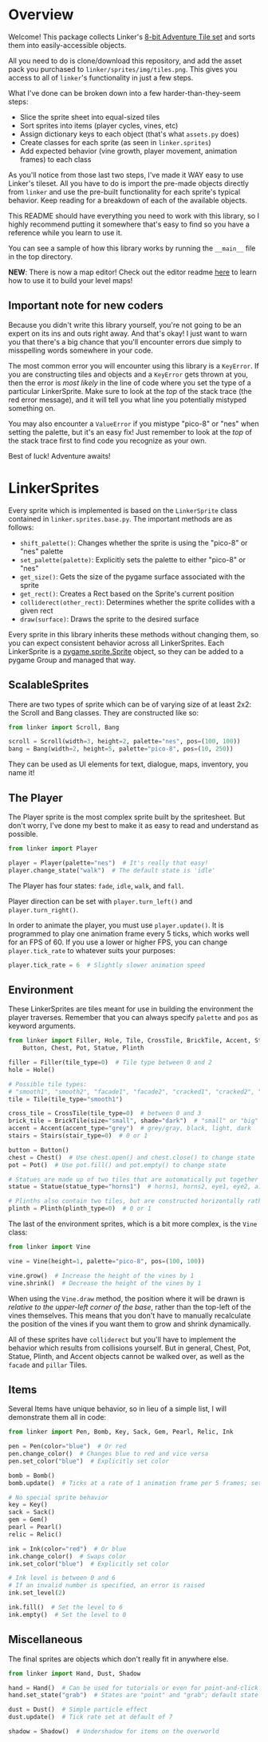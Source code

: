 # Overview

Welcome! This package collects Linker's [8-bit Adventure Tile set](https://linker.itch.io/adventure-tiles) and sorts them into easily-accessible objects.

All you need to do is clone/download this repository, and add the asset pack you purchased to `linker/sprites/img/tiles.png`. This gives you access to all of `linker`'s functionality in just a few steps.

What I've done can be broken down into a few harder-than-they-seem steps:

* Slice the sprite sheet into equal-sized tiles
* Sort sprites into items (player cycles, vines, etc)
* Assign dictionary keys to each object (that's what `assets.py` does)
* Create classes for each sprite (as seen in `linker.sprites`)
* Add expected behavior (vine growth, player movement, animation frames) to each class

As you'll notice from those last two steps, I've made it WAY easy to use Linker's tileset. All you have to do is import the pre-made objects directly from `linker` and use the pre-built functionality for each sprite's typical behavior. Keep reading for a breakdown of each of the available objects.

This README should have everything you need to work with this library, so I highly recommend putting it somewhere that's easy to find so you have a reference while you learn to use it.

You can see a sample of how this library works by running the `__main__` file in the top directory.

**NEW**: There is now a map editor! Check out the editor readme [here](https://github.com/cxr00/linker/blob/master/editor/readme.md) to learn how to use it to build your level maps!

## Important note for new coders

Because you didn't write this library yourself, you're not going to be an expert on its ins and outs right away. And that's okay! I just want to warn you that there's a big chance that you'll encounter errors due simply to misspelling words somewhere in your code.

The most common error you will encounter using this library is a `KeyError`. If you are constructing tiles and objects and a `KeyError` gets thrown at you, then the error is *most likely* in the line of code where you set the type of a particular LinkerSprite. Make sure to look at the *top* of the stack trace (the red error message), and it will tell you what line you potentially mistyped something on.

You may also encounter a `ValueError` if you mistype "pico-8" or "nes" when setting the palette, but it's an easy fix! Just remember to look at the *top* of the stack trace first to find code you recognize as your own.

Best of luck! Adventure awaits!

# LinkerSprites

Every sprite which is implemented is based on the `LinkerSprite` class contained in `linker.sprites.base.py`. The important methods are as follows:

* `shift_palette()`: Changes whether the sprite is using the "pico-8" or "nes" palette
* `set_palette(palette)`: Explicitly sets the palette to either "pico-8" or "nes"
* `get_size()`: Gets the size of the pygame surface associated with the sprite
* `get_rect()`: Creates a Rect based on the Sprite's current position
* `colliderect(other_rect)`: Determines whether the sprite collides with a given rect
* `draw(surface)`: Draws the sprite to the desired surface

Every sprite in this library inherits these methods without changing them, so you can expect consistent behavior across all LinkerSprites. Each LinkerSprite is a [pygame.sprite.Sprite](https://www.pygame.org/docs/ref/sprite.html#pygame.sprite.Sprite) object, so they can be added to a pygame Group and managed that way.

## ScalableSprites

There are two types of sprite which can be of varying size of at least 2x2: the Scroll and Bang classes. They are constructed like so:

```python
from linker import Scroll, Bang

scroll = Scroll(width=3, height=2, palette="nes", pos=(100, 100))
bang = Bang(width=2, height=5, palette="pico-8", pos=(10, 250))
```

They can be used as UI elements for text, dialogue, maps, inventory, you name it!

## The Player

The Player sprite is the most complex sprite built by the spritesheet. But don't worry, I've done my best to make it as easy to read and understand as possible.

```python
from linker import Player

player = Player(palette="nes")  # It's really that easy!
player.change_state("walk")  # The default state is 'idle'
```

The Player has four states: `fade`, `idle`, `walk`, and `fall`.

Player direction can be set with `player.turn_left()` and `player.turn_right()`.

In order to animate the player, you must use `player.update()`. It is programmed to play one animation frame every 5 ticks, which works well for an FPS of 60. If you use a lower or higher FPS, you can change `player.tick_rate` to whatever suits your purposes:

```python
player.tick_rate = 6  # Slightly slower animation speed
```

## Environment

These LinkerSprites are tiles meant for use in building the environment the player traverses. Remember that you can always specify `palette` and `pos` as keyword arguments.

```python
from linker import Filler, Hole, Tile, CrossTile, BrickTile, Accent, Stairs,
    Button, Chest, Pot, Statue, Plinth

filler = Filler(tile_type=0)  # Tile type between 0 and 2
hole = Hole()

# Possible tile types:
# "smooth1", "smooth2", "facade1", "facade2", "cracked1", "cracked2", "pillar1", "pillar2"
tile = Tile(tile_type="smooth1")

cross_tile = CrossTile(tile_type=0)  # between 0 and 3
brick_tile = BrickTile(size="small", shade="dark")  # "small" or "big" size, "dark" or "light" shade
accent = Accent(accent_type="grey")  # grey/gray, black, light, dark
stairs = Stairs(stair_type=0)  # 0 or 1

button = Button()
chest = Chest()  # Use chest.open() and chest.close() to change state
pot = Pot()  # Use pot.fill() and pot.empty() to change state

# Statues are made up of two tiles that are automatically put together for you
statue = Statue(statue_type="horns1")  # horns1, horns2, eye1, eye2, a1, a2

# Plinths also contain two tiles, but are constructed horizontally rather than vertically
plinth = Plinth(plinth_type=0)  # 0 or 1
```

The last of the environment sprites, which is a bit more complex, is the `Vine` class:

```python
from linker import Vine

vine = Vine(height=1, palette="pico-8", pos=(100, 100))

vine.grow()  # Increase the height of the vines by 1
vine.shrink()  # Decrease the height of the vines by 1
```

When using the `Vine.draw` method, the position where it will be drawn is *relative to the upper-left corner of the base*, rather than the top-left of the vines themselves. This means that you don't have to manually recalculate the position of the vines if you want them to grow and shrink dynamically.

All of these sprites have `colliderect` but you'll have to implement the behavior which results from collisions yourself. But in general, Chest, Pot, Statue, Plinth, and Accent objects cannot be walked over, as well as the `facade` and `pillar` Tiles.

## Items

Several Items have unique behavior, so in lieu of a simple list, I will demonstrate them all in code:

```python
from linker import Pen, Bomb, Key, Sack, Gem, Pearl, Relic, Ink

pen = Pen(color="blue")  # Or red
pen.change_color()  # Changes blue to red and vice versa
pen.set_color("blue")  # Explicitly set color

bomb = Bomb()
bomb.update()  # Ticks at a rate of 1 animation frame per 5 frames; set manually with bomb.tick_rate

# No special sprite behavior
key = Key()
sack = Sack()
gem = Gem()
pearl = Pearl()
relic = Relic()

ink = Ink(color="red")  # Or blue
ink.change_color()  # Swaps color
ink.set_color("blue")  # Explicitly set color

# Ink level is between 0 and 6
# If an invalid number is specified, an error is raised
ink.set_level(2)

ink.fill()  # Set the level to 6
ink.empty()  # Set the level to 0
```

## Miscellaneous

The final sprites are objects which don't really fit in anywhere else.

```python
from linker import Hand, Dust, Shadow

hand = Hand()  # Can be used for tutorials or even for point-and-click style gameplay
hand.set_state("grab")  # States are "point" and "grab"; default state is point

dust = Dust()  # Simple particle effect
dust.update()  # Tick rate set at default of 7

shadow = Shadow()  # Undershadow for items on the overworld
```
